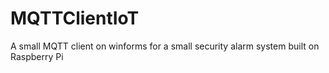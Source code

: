 # MQTTClientIoT
A small MQTT client on winforms for a small security alarm system built on Raspberry Pi
